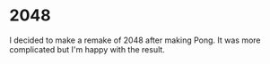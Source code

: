 # 2048
 I decided to make a remake of 2048 after making Pong. It was more complicated but I'm happy with the result.
